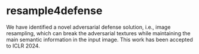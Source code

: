 # resample4defense
We have identified a novel adversarial defense solution, i.e., image resampling, which can break the adversarial textures while maintaining the main semantic information in the input image. This work has been accepted to ICLR 2024.

